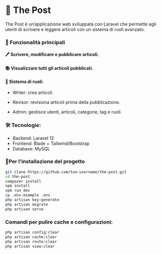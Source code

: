 # 📝 The Post
The Post è un’applicazione web sviluppata con Laravel che permette agli utenti di scrivere e leggere articoli con un sistema di ruoli avanzato.
### 🎯 Funzionalità principali
#### 🖊️ Scrivere, modificare e pubblicare articoli.
#### 📚 Visualizzare tutti gli articoli pubblicati.
#### 🔑 Sistema di ruoli:
- Writer: crea articoli.

- Revisor: revisiona articoli prima della pubblicazione.

- Admin: gestisce utenti, articoli, categorie, tag e ruoli.
### 🛠️ Tecnologie:
- Backend: Laravel 12
- Frontend: Blade + Tailwind/Bootstrap
- Database: MySQL
### 🚀Per l'installazione del progetto
```bash
git clone https://github.com/tuo-username/the-post.git
cd the-post
composer install
npm install
npm run dev
cp .env.example .env
php artisan key:generate
php artisan migrate 
php artisan serve
```
### Comandi per pulire cache e configurazioni:
```bash
php artisan config:clear
php artisan cache:clear
php artisan route:clear
php artisan view:clear
```
